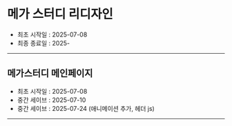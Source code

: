 # 메가 스터디 리디자인
- 최초 시작일 : 2025-07-08
- 최종 종료일 : 2025-

-----

## 메가스터디 메인페이지
- 최초 시작일 : 2025-07-08
- 중간 세이브 : 2025-07-10
- 중간 세이브 : 2025-07-24 (애니메이션 추가, 헤더 js)

-----